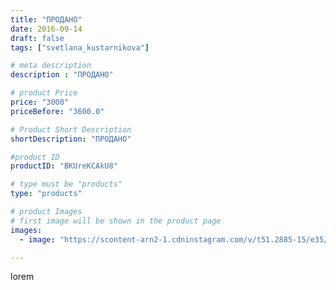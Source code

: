 ```yaml
---
title: "ПРОДАНО"
date: 2016-09-14
draft: false
tags: ["svetlana_kustarnikova"]

# meta description
description : "ПРОДАНО"

# product Price
price: "3000"
priceBefore: "3600.0"

# Product Short Description
shortDescription: "ПРОДАНО"

#product ID
productID: "BKUreKCAkU8"

# type must be "products"
type: "products"

# product Images
# first image will be shown in the product page
images:
  - image: "https://scontent-arn2-1.cdninstagram.com/v/t51.2885-15/e35/14350510_745750422231738_2140949285_n.jpg?se=7&tp=1&_nc_ht=scontent-arn2-1.cdninstagram.com&_nc_cat=106&_nc_ohc=OUhqfwQBdgEAX_GEYHZ&ccb=7-4&oh=78282117a9790f132132fdff461158b2&oe=6084DF4E&ig_cache_key=MTMzODg4NjE3NzU5MTI4MDk1Ng%3D%3D.2-ccb7-4"

---
```

lorem
